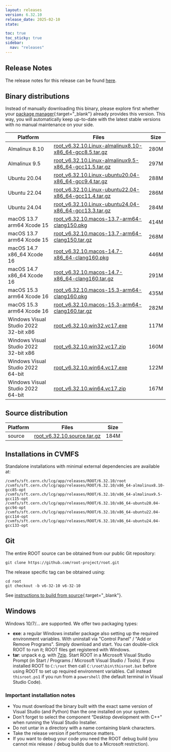 ```yaml
---
layout: releases
version: 6.32.10
release_date: 2025-02-10
state:

toc: true
toc_sticky: true
sidebar:
  nav: "releases"
---
```



## Release Notes

The release notes for this release can be found [here](https://root.cern/doc/v632/release-notes.html#release-6.32.10).

## Binary distributions

Instead of manually downloading this binary, please explore first whether your [package manager](../../install/#install-via-a-package-manager){:target="\_blank"} already provides this version.
This way, you will automatically keep up-to-date with the latest stable versions with no manual maintenance on your side.

| Platform       | Files | Size |
|-----------|-------|-----|
| Almalinux 8.10 | [root_v6.32.10.Linux-almalinux8.10-x86_64-gcc8.5.tar.gz](https://root.cern/download/root_v6.32.10.Linux-almalinux8.10-x86_64-gcc8.5.tar.gz) | 280M |
| Almalinux 9.5 | [root_v6.32.10.Linux-almalinux9.5-x86_64-gcc11.5.tar.gz](https://root.cern/download/root_v6.32.10.Linux-almalinux9.5-x86_64-gcc11.5.tar.gz) | 297M |
| Ubuntu 20.04 | [root_v6.32.10.Linux-ubuntu20.04-x86_64-gcc9.4.tar.gz](https://root.cern/download/root_v6.32.10.Linux-ubuntu20.04-x86_64-gcc9.4.tar.gz) | 288M |
| Ubuntu 22.04 | [root_v6.32.10.Linux-ubuntu22.04-x86_64-gcc11.4.tar.gz](https://root.cern/download/root_v6.32.10.Linux-ubuntu22.04-x86_64-gcc11.4.tar.gz) | 286M |
| Ubuntu 24.04 | [root_v6.32.10.Linux-ubuntu24.04-x86_64-gcc13.3.tar.gz](https://root.cern/download/root_v6.32.10.Linux-ubuntu24.04-x86_64-gcc13.3.tar.gz) | 284M |
| macOS 13.7 arm64 Xcode 15 | [root_v6.32.10.macos-13.7-arm64-clang150.pkg](https://root.cern/download/root_v6.32.10.macos-13.7-arm64-clang150.pkg) | 414M |
| macOS 13.7 arm64 Xcode 15 | [root_v6.32.10.macos-13.7-arm64-clang150.tar.gz](https://root.cern/download/root_v6.32.10.macos-13.7-arm64-clang150.tar.gz) | 268M |
| macOS 14.7 x86_64 Xcode 16 | [root_v6.32.10.macos-14.7-x86_64-clang160.pkg](https://root.cern/download/root_v6.32.10.macos-14.7-x86_64-clang160.pkg) | 446M |
| macOS 14.7 x86_64 Xcode 16 | [root_v6.32.10.macos-14.7-x86_64-clang160.tar.gz](https://root.cern/download/root_v6.32.10.macos-14.7-x86_64-clang160.tar.gz) | 291M |
| macOS 15.3 arm64 Xcode 16 | [root_v6.32.10.macos-15.3-arm64-clang160.pkg](https://root.cern/download/root_v6.32.10.macos-15.3-arm64-clang160.pkg) | 435M |
| macOS 15.3 arm64 Xcode 16 | [root_v6.32.10.macos-15.3-arm64-clang160.tar.gz](https://root.cern/download/root_v6.32.10.macos-15.3-arm64-clang160.tar.gz) | 282M |
| Windows Visual Studio 2022 32-bit x86  | [root_v6.32.10.win32.vc17.exe](https://root.cern/download/root_v6.32.10.win32.vc17.exe) | 117M |
| Windows Visual Studio 2022 32-bit x86  | [root_v6.32.10.win32.vc17.zip](https://root.cern/download/root_v6.32.10.win32.vc17.zip) | 160M |
| Windows Visual Studio 2022 64-bit | [root_v6.32.10.win64.vc17.exe](https://root.cern/download/root_v6.32.10.win64.vc17.exe) | 122M |
| Windows Visual Studio 2022 64-bit | [root_v6.32.10.win64.vc17.zip](https://root.cern/download/root_v6.32.10.win64.vc17.zip) | 167M |

## Source distribution

| Platform       | Files | Size |
|-----------|-------|-----|
| source | [root_v6.32.10.source.tar.gz](https://root.cern/download/root_v6.32.10.source.tar.gz) | 184M |


## Installations in CVMFS

Standalone installations with minimal external dependencies are available at:
~~~
/cvmfs/sft.cern.ch/lcg/app/releases/ROOT/6.32.10/root
/cvmfs/sft.cern.ch/lcg/app/releases/ROOT/6.32.10/x86_64-almalinux8.10-gcc85-opt
/cvmfs/sft.cern.ch/lcg/app/releases/ROOT/6.32.10/x86_64-almalinux9.5-gcc115-opt
/cvmfs/sft.cern.ch/lcg/app/releases/ROOT/6.32.10/x86_64-ubuntu20.04-gcc94-opt
/cvmfs/sft.cern.ch/lcg/app/releases/ROOT/6.32.10/x86_64-ubuntu22.04-gcc114-opt
/cvmfs/sft.cern.ch/lcg/app/releases/ROOT/6.32.10/x86_64-ubuntu24.04-gcc133-opt
~~~


## Git

The entire ROOT source can be obtained from our public Git repository:

~~~
git clone https://github.com/root-project/root.git
~~~
The release specific tag can be obtained using:
~~~
cd root
git checkout -b v6-32-10 v6-32-10
~~~

See [instructions to build from source](../../install/#build-from-source){:target="\_blank"}.

## Windows

Windows 10/7/... are supported. We offer two packaging types:

 * **exe**: a regular Windows installer package also setting up the required environment variables. With uninstall via "Control Panel" / "Add or Remove Programs". Simply download and start. You can double-click ROOT to run it; ROOT files get registered with Windows.
 * **tar**: unpack e.g. with [7zip](https://www.7-zip.org). Start ROOT in a Microsoft Visual Studio Prompt (in Start / Programs / Microsoft Visual Studio / Tools). If you installed ROOT to `C:\root` then call `C:\root\bin\thisroot.bat` before using ROOT to set up required environment variables. Call instead `thisroot.ps1` if you run from a `powershell` (the default terminal in Visual Studio Code).

### Important installation notes

 * You must download the binary built with the exact same version of Visual Studio (and Python) than the one installed on your system.
 * Don't forget to select the component “Desktop development with C++" when running the Visual Studio Installer.
 * Do not untar in a directory with a name containing blank characters.
 * Take the release version if performance matters.
 * If you want to debug your code you need the ROOT debug build (you cannot mix release / debug builds due to a Microsoft restriction).
